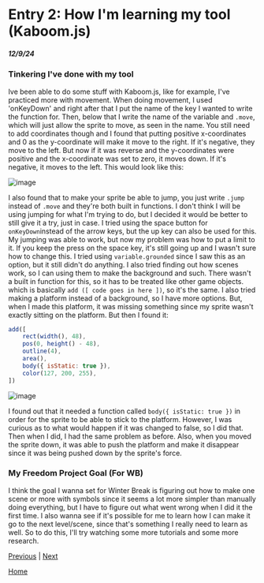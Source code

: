 # Entry 2: How I'm learning my tool (Kaboom.js)
##### 12/9/24

### Tinkering I've done with my tool
Ive been able to do some stuff with Kaboom.js, like for example, I've practiced more with movement. When doing movement, I used 'onKeyDown' and right after that I put the name of the key I wanted to write the function for. Then, below that I write the name of the variable and `.move`, which will just allow the sprite to move, as seen in the name. You still need to add coordinates though and I found that putting positive x-coordinates and 0 as the y-coordinate will make it move to the right. If it's negative, they move to the left. But now if it was reverse and the y-coordinates were positive and the x-coordinate was set to zero, it moves down. If it's negative, it moves to the left. This would look like this:

![image](https://github.com/user-attachments/assets/314f2df8-7f63-4b39-91f0-0f2b56b35a8d)

I also found that to make your sprite be able to jump, you just write `.jump` instead of `.move` and they're both built in functions. I don't think I will be using jumping for what I'm trying to do, but I decided it would be better to still give it a try, just in case. I tried using the space button for `onKeyDown`instead of the arrow keys, but the up key can also be used for this. My jumping was able to work, but now my problem was how to put a limit to it. If you keep the press on the space key, it's still going up and I wasn't sure how to change this. I tried using `variable.grounded` since I saw this as an option, but it still didn't do anything. 
I also tried finding out how scenes work, so I can using them to make the background and such. There wasn't a built in function for this, so it has to be treated like other game objects. which is basically `add ([ code goes in here ])`, so it's the same. I also tried making a platform instead of a background, so I have more options. But, when I made this platform, it was missing something since my sprite wasn't exactly sitting on the platform. But then I found it:

```js
add([
    rect(width(), 48),
    pos(0, height() - 48),
    outline(4),
    area(),
    body({ isStatic: true }),
    color(127, 200, 255),
])
```
![image](https://github.com/user-attachments/assets/e95542ad-2c4a-4c3f-a4df-8039153c83bd)

I found out that it needed a function called `body({ isStatic: true })` in order for the sprite to be able to stick to the platform. However, I was curious as to what would happen if it was changed to false, so I did that. Then when I did, I had the same problem as before. Also, when you moved the sprite down, it was able to push the platform and make it disappear since it was being pushed down by the sprite's force.

### My Freedom Project Goal (For WB)

I think the goal I wanna set for Winter Break is figuring out how to make one scene or more with symbols since it seems a lot more simpler than manually doing everything, but I have to figure out what went wrong when I did it the first time. I also wanna see if it's possible for me to learn how I can make it go to the next level/scene, since that's something I really need to learn as well. So to do this, I'll try watching some more tutorials and some more research.

[Previous](entry01.md) | [Next](entry03.md)

[Home](../README.md)

